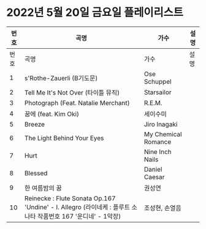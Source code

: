 # 2022년 5월 20일 금요일 플레이리스트

| 번호 | 곡명 | 가수 | 설명 |
|------|------|------|------|
| 번호 | 곡명 | 가수 | 설명 |
| 1 | s'Rothe-Zauerli (B기도문) | Ose Schuppel |  |
| 2 | Tell Me It's Not Over (타이틀 뮤직) | Starsailor |  |
| 3 | Photograph (Feat. Natalie Merchant) | R.E.M. |  |
| 4 | 꿈에 (feat. Kim Oki) | 세이수미 |  |
| 5 | Breeze | Jiro Inagaki |  |
| 6 | The Light Behind Your Eyes | My Chemical Romance |  |
| 7 | Hurt | Nine Inch Nails |  |
| 8 | Blessed | Daniel Caesar |  |
| 9 | 한 여름밤의 꿈 | 권성연 |  |
| 10 | Reinecke : Flute Sonata Op.167 'Undine' - I. Allegro (라이네케 : 플루트 소나타 작품번호 167 '운디네' - 1악장) | 조성현, 손열음 |  |
